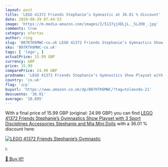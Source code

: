 ```yaml
---
layout: post
title: 'LEGO 41372 Friends Stephanie’s Gymnastic at 36.01 % discount'
date: 2020-08-29 07:44:53
image: 'https://m.media-amazon.com/images/I/5137yjXDLjL._SL200_.jpg'
comments: true
category: ofertas
author: ring
slug: 'B07KTK6MWC-co.uk LEGO 41372 Friends Stephanie’s Gymnastics Show Playset...'
sku: 'B07KTK6MWC-co.uk'
tags: [ 'lego', ]
actualPrice: 15.99 GBP
currency: GBP
price: 15.99
comparePrice: 24.99 GBP
prodname: 'LEGO 41372 Friends Stephanie’s Gymnastics Show Playset with 3 Sport Disciplines Accessories  Stephanie and Mia Mini Dolls'
country: 'co.uk'
flag: '🇬🇧'
buyurl: 'https://www.amazon.co.uk/dp/B07KTK6MWC/?tag=tolees0a-21'
descuento: '36.01'
average: '18.895'
---
```


With a final price of 15.99 GBP (original: 24.99 GBP) you can find [LEGO 41372 Friends Stephanie’s Gymnastics Show Playset with 3 Sport Disciplines Accessories  Stephanie and Mia Mini Dolls](https://www.amazon.co.uk/dp/B07KTK6MWC/?tag=tolees0a-21) with a  36.01 % discount here:

[![LEGO 41372 Friends Stephanie’s Gymnastic](https://m.media-amazon.com/images/I/5137yjXDLjL._SL200_.jpg)](https://www.amazon.co.uk/dp/B07KTK6MWC/?tag=tolees0a-21)

ℹ️:


[🛒 Buy it!!](https://www.amazon.co.uk/dp/B07KTK6MWC/?tag=tolees0a-21)
